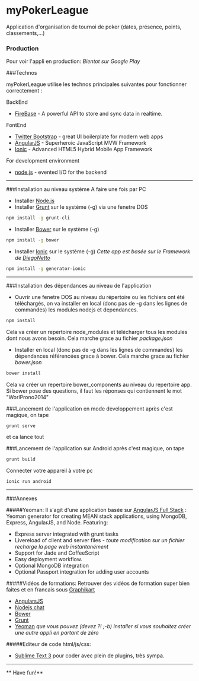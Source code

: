 myPokerLeague
============

Application d'organisation de tournoi de poker (dates, présence, points, classements,...)

### Production
Pour voir l'appli en production: *Bientot sur Google Play*



###Technos

myPokerLeague utilise les technos principales suivantes pour fonctionner correctement :



BackEnd
* [FireBase] - A powerful API to store and sync data in realtime.

FontEnd
* [Twitter Bootstrap] - great UI boilerplate for modern web apps
* [AngularJS] - Superheroic JavaScript MVW Framework
* [Ionic] - Advanced HTML5 Hybrid Mobile App Framework

For development environment
* [node.js] - evented I/O for the backend

---

###Installation au niveau système
A faire une fois par PC
 
* Installer [Node.js]
* Installer [Grunt] sur le système (-g) via une fenetre DOS 

```sh
npm install -g grunt-cli
```

* Installer [Bower] sur le système (-g)

```sh
npm install -g bower
```

* Installer [Ionic] sur le système (-g) *Cette app est basée sur le Framework de [DiegoNetto]*

```sh
npm install -g generator-ionic
```


---

###Installation des dépendances au niveau de l'application
* Ouvrir une fenetre DOS au niveau du répertoire ou les fichiers ont été téléchargés, on va installer en local (donc pas de -g dans les lignes de commandes) les modules nodejs et dependances.

```sh
npm install
```
Cela va créer un repertoire node_modules et télécharger tous les modules dont nous avons besoin. Cela marche grace au fichier *package.json* 

* Installer en local (donc pas de -g dans les lignes de commandes) les dépendances référencées grace à bower. Cela marche grace au fichier _bower.json_

```sh
bower install
```
Cela va créer un repertoire bower_components au niveau du repertoire app. Si bower pose des questions, il faut les réponses qui contiennent le mot "WorlProno2014"


###Lancement de l'application en mode developpement
après c'est magique, on tape

```sh
grunt serve
```
et ca lance tout


###Lancement de l'application sur Android
après c'est magique, on tape

```sh
grunt build
```
Connecter votre appareil à votre pc
```sh
ionic run android
```


---

###Annexes

#####Yeoman:
Il s'agit d'une application basée sur [AngularJS Full Stack] : Yeoman generator for creating MEAN stack applications, using MongoDB, Express, AngularJS, and Node. Featuring:
* Express server integrated with grunt tasks
* Livereload of client and server files - _toute modification sur un fichier recharge la page web instantanément_
* Support for Jade and CoffeeScript
* Easy deployment workflow.
* Optional MongoDB integration 
* Optional Passport integration for adding user accounts

#####Vidéos de formations:
Retrouver des vidéos de formation super bien faites et en francais sous [Graphikart](http://www.grafikart.fr)
* [AngularsJS](http://www.grafikart.fr/formation/angularjs)
* [Nodejs chat](http://www.grafikart.fr/tutoriels/nodejs/nodejs-socketio-tchat-366)
* [Bower](http://www.grafikart.fr/tutoriels/javascript/bower-474)
* [Grunt](http://www.grafikart.fr/tutoriels/grunt/grunt-introduction-470)
* [Yeoman](http://www.grafikart.fr/tutoriels/internet/yeoman-475) _que vous pouvez (devez ?! ;-b) installer si vous souhaitez créer une autre appli en partant de zéro_

#####Editeur de code html/js/css:
* [Sublime Text 3] pour coder avec plein de plugins, très sympa. 

---



** Have fun!**

[john gruber]:http://daringfireball.net/
[Node.js]:http://nodejs.org
[Twitter Bootstrap]:http://twitter.github.com/bootstrap/
[jQuery]:http://jquery.com
[express]:http://expressjs.com
[Grunt]:http://gruntjs.com/
[Bower]:http://bower.io/
[FireBase]:https://www.firebase.com/
[Ionic]:http://ionicframework.com/
[DiegoNetto]:https://github.com/diegonetto/generator-ionic
[AngularJS]:http://gruntjs.com/
[Passport]:http://passportjs.org/
[MongoDB]:http://www.mongodb.org/
[AngularJS Full Stack]:https://github.com/DaftMonk/generator-angular-fullstack
[Sublime Text 3]:http://www.sublimetext.com/